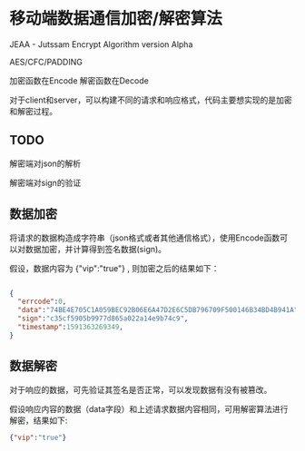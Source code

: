 # 移动端数据通信加密/解密算法

JEAA - Jutssam Encrypt Algorithm version Alpha

AES/CFC/PADDING

加密函数在Encode
解密函数在Decode

对于client和server，可以构建不同的请求和响应格式，代码主要想实现的是加密和解密过程。

## TODO

解密端对json的解析

解密端对sign的验证

## 数据加密

将请求的数据构造成字符串（json格式或者其他通信格式），使用Encode函数可以对数据加密，并计算得到签名数据(sign)。

假设，数据内容为 {"vip":"true"} , 则加密之后的结果如下：

```json

{
  "errcode":0,
  "data":"74BE4E705C1A059BEC92B06E6A47D2E6C5DB796709F500146B34BD4B941A",
  "sign":"c35cf5905b9977d865a022a14e9b74c9",
  "timestamp":1591363269349,
}

```

## 数据解密

对于响应的数据，可先验证其签名是否正常，可以发现数据有没有被篡改。

假设响应内容的数据（data字段）和上述请求数据内容相同，可用解密算法进行解密，结果如下:

```json
{"vip":"true"}
```
